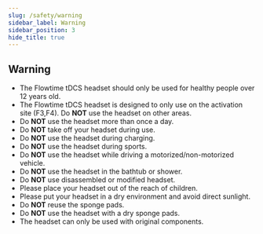 ```yaml
---
slug: /safety/warning
sidebar_label: Warning
sidebar_position: 3
hide_title: true
---
```


## Warning

- The Flowtime tDCS headset should only be used for healthy people over 12 years old.
- The Flowtime tDCS headset is designed to only use on the activation site (F3,F4). Do **NOT** use the headset on other areas.  
- Do **NOT** use the headset more than once a day.
- Do **NOT** take off your headset during use.
- Do **NOT** use the headset during charging.
- Do **NOT** use the headset during sports.
- Do **NOT** use the headset while driving a motorized/non-motorized vehicle.
- Do **NOT** use the headset in the bathtub or shower.
- Do **NOT** use disassembled or modified headset.
- Please place your headset out of the reach of children.
- Please put your headset in a dry environment and avoid direct sunlight.
- Do **NOT** reuse the sponge pads.
- Do **NOT** use the headset with a dry sponge pads.
- The headset can only be used with original components.